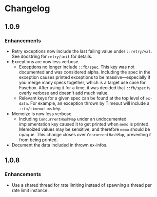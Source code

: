 # Changelog
## 1.0.9
### Enhancements
* Retry exceptions now include the last failing value under `::retry/val`. See
  docstring for `retry/init` for details.
* Exceptions are now less verbose.
    * Exceptions no longer include `::fb/spec`. This key was not documented and
      was considered alpha. Including the spec in the exception causes
      printed exceptions to be massive—especially if you merge many specs
      together, which is a target use case for Fusebox. After using it for a time,
      it was decided that `::fb/spec` is overly verbose and doesn't add much value.
    * Relevant keys for a given spec can be found at the top level of
      `ex-data`. For example, an exception thrown by Timeout will include
      a `::to/timeout-ms` key.
* Memoize is now less verbose.
    * Including `ConcurrentHashMap` under an undocumented implementation key
    caused it to get printed when `memo` is printed. Memoized values may be
    sensitive, and therefore `memo` should be opaque. This change closes over
    `ConcurrentHashMap`, preventing it from being printed.
* Document the data included in thrown ex-infos.

## 1.0.8
### Enhancements
* Use a shared thread for rate limiting instead of spawning a thread per rate
  limit instance.

